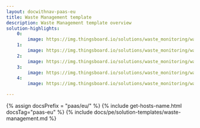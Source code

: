 ```yaml
---
layout: docwithnav-paas-eu
title: Waste Management template
description: Waste Management template overview
solution-highlights:
    0:
        image: https://img.thingsboard.io/solutions/waste_monitoring/waste-monitoring-1.png
    1:
        image: https://img.thingsboard.io/solutions/waste_monitoring/waste-monitoring-2.png
    2:
        image: https://img.thingsboard.io/solutions/waste_monitoring/waste-monitoring-3.png
    3:
        image: https://img.thingsboard.io/solutions/waste_monitoring/waste-monitoring-4.png
    4:
        image: https://img.thingsboard.io/solutions/waste_monitoring/waste-monitoring-5.png

---
```


{% assign docsPrefix = "paas/eu/" %}
{% include get-hosts-name.html docsTag="paas-eu" %}
{% include docs/pe/solution-templates/waste-management.md %}